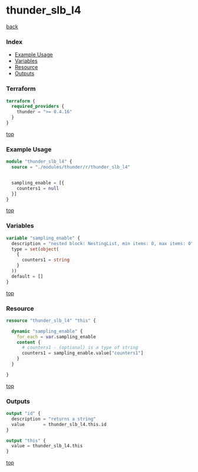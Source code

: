 # thunder_slb_l4

[back](../thunder.md)

### Index

- [Example Usage](#example-usage)
- [Variables](#variables)
- [Resource](#resource)
- [Outputs](#outputs)

### Terraform

```terraform
terraform {
  required_providers {
    thunder = ">= 0.4.16"
  }
}
```

[top](#index)

### Example Usage

```terraform
module "thunder_slb_l4" {
  source = "./modules/thunder/r/thunder_slb_l4"


  sampling_enable = [{
    counters1 = null
  }]
}
```

[top](#index)

### Variables

```terraform
variable "sampling_enable" {
  description = "nested block: NestingList, min items: 0, max items: 0"
  type = set(object(
    {
      counters1 = string
    }
  ))
  default = []
}
```

[top](#index)

### Resource

```terraform
resource "thunder_slb_l4" "this" {

  dynamic "sampling_enable" {
    for_each = var.sampling_enable
    content {
      # counters1 - (optional) is a type of string
      counters1 = sampling_enable.value["counters1"]
    }
  }

}
```

[top](#index)

### Outputs

```terraform
output "id" {
  description = "returns a string"
  value       = thunder_slb_l4.this.id
}

output "this" {
  value = thunder_slb_l4.this
}
```

[top](#index)